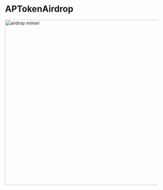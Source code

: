 # APTokenAirdrop
<img width="544" alt="airdrop mimari" src="https://github.com/atlaspad/APTokenAirdrop/assets/98388377/4462ab0c-80b8-4ccd-a47b-8a8f8567c41e">
